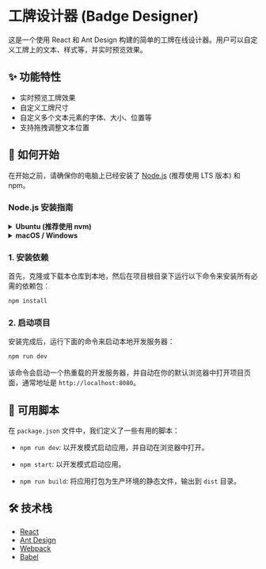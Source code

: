 # 工牌设计器 (Badge Designer)

这是一个使用 React 和 Ant Design 构建的简单的工牌在线设计器。用户可以自定义工牌上的文本、样式等，并实时预览效果。

## ✨ 功能特性

- 实时预览工牌效果
- 自定义工牌尺寸
- 自定义多个文本元素的字体、大小、位置等
- 支持拖拽调整文本位置

## 🚀 如何开始

在开始之前，请确保你的电脑上已经安装了 [Node.js](https://nodejs.org/) (推荐使用 LTS 版本) 和 npm。

### Node.js 安装指南

<details>
<summary><b>Ubuntu (推荐使用 nvm)</b></summary>

我们推荐使用 `nvm` (Node Version Manager) 来安装和管理 Node.js 版本。

1.  **安装 nvm**:
    打开终端并运行以下命令：
    ```bash
    curl -o- https://raw.githubusercontent.com/nvm-sh/nvm/v0.39.7/install.sh | bash
    ```
2.  **激活 nvm**:
    export NVM_DIR="$HOME/.nvm" && [ -s "$NVM_DIR/nvm.sh" ] && \. "$NVM_DIR/nvm.sh"
3.  **安装 Node.js**:
    运行以下命令来安装最新的 LTS (长期支持) 版本：
    ```bash
    nvm install --lts
    ```
4.  **验证安装**:
    在终端中运行 `node -v` 和 `npm -v`，如果能看到版本号，即表示安装成功。

</details>

<details>
<summary><b>macOS / Windows</b></summary>

我们推荐直接从 [Node.js 官网](https://nodejs.org/zh-cn/) 下载 **LTS (长期支持版)** 安装包进行安装。下载后，根据提示完成安装即可。

</details>

### 1. 安装依赖

首先，克隆或下载本仓库到本地，然后在项目根目录下运行以下命令来安装所有必需的依赖包：

```bash
npm install
```

### 2. 启动项目

安装完成后，运行下面的命令来启动本地开发服务器：

```bash
npm run dev
```

该命令会启动一个热重载的开发服务器，并自动在你的默认浏览器中打开项目页面，通常地址是 `http://localhost:8080`。

## 📜 可用脚本

在 `package.json` 文件中，我们定义了一些有用的脚本：

-   `npm run dev`:
    以开发模式启动应用，并自动在浏览器中打开。

-   `npm start`:
    以开发模式启动应用。

-   `npm run build`:
    将应用打包为生产环境的静态文件，输出到 `dist` 目录。

## 🛠️ 技术栈

-   [React](https://reactjs.org/)
-   [Ant Design](https://ant.design/)
-   [Webpack](https://webpack.js.org/)
-   [Babel](https://babeljs.io/)
